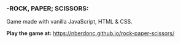 ### -ROCK, PAPER; SCISSORS:

Game made with vanilla JavaScript, HTML & CSS.

**Play the game at:** https://nberdonc.github.io/rock-paper-scissors/
